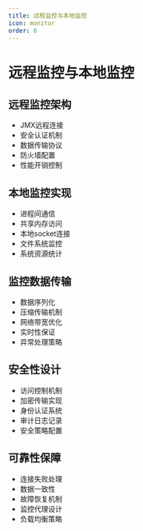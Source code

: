 ```yaml
---
title: 远程监控与本地监控
icon: monitor
order: 6
---
```


# 远程监控与本地监控

## 远程监控架构
- JMX远程连接
- 安全认证机制
- 数据传输协议
- 防火墙配置
- 性能开销控制

## 本地监控实现
- 进程间通信
- 共享内存访问
- 本地socket连接
- 文件系统监控
- 系统资源统计

## 监控数据传输
- 数据序列化
- 压缩传输机制
- 网络带宽优化
- 实时性保证
- 异常处理策略

## 安全性设计
- 访问控制机制
- 加密传输实现
- 身份认证系统
- 审计日志记录
- 安全策略配置

## 可靠性保障
- 连接失败处理
- 数据一致性
- 故障恢复机制
- 监控代理设计
- 负载均衡策略
